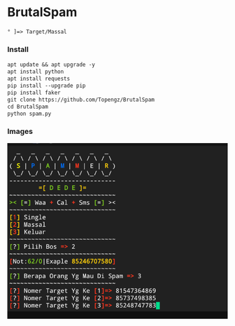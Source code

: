 # BrutalSpam
 
```
° ]=> Target/Massal
```

### Install
```
apt update && apt upgrade -y
apt install python
apt install requests
pip install --upgrade pip
pip install faker
git clone https://github.com/Topengz/BrutalSpam
cd BrutalSpam
python spam.py
```

### Images
<img src="Brutal/Brutal.png">
